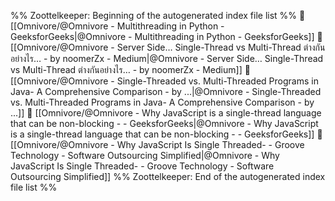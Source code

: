 %% Zoottelkeeper: Beginning of the autogenerated index file list  %%
📄 [[Omnivore/@Omnivore - Multithreading in Python - GeeksforGeeks|@Omnivore - Multithreading in Python - GeeksforGeeks]]
📄 [[Omnivore/@Omnivore - Server Side… Single-Thread vs Multi-Thread ต่างกันอย่างไร… - by noomerZx - Medium|@Omnivore - Server Side… Single-Thread vs Multi-Thread ต่างกันอย่างไร… - by noomerZx - Medium]]
📄 [[Omnivore/@Omnivore - Single-Threaded vs. Multi-Threaded Programs in Java- A Comprehensive Comparison - by ...|@Omnivore - Single-Threaded vs. Multi-Threaded Programs in Java- A Comprehensive Comparison - by ...]]
📄 [[Omnivore/@Omnivore - Why JavaScript is a single-thread language that can be non-blocking - - GeeksforGeeks|@Omnivore - Why JavaScript is a single-thread language that can be non-blocking - - GeeksforGeeks]]
📄 [[Omnivore/@Omnivore - Why JavaScript Is Single Threaded- - Groove Technology - Software Outsourcing Simplified|@Omnivore - Why JavaScript Is Single Threaded- - Groove Technology - Software Outsourcing Simplified]]
%% Zoottelkeeper: End of the autogenerated index file list  %%
